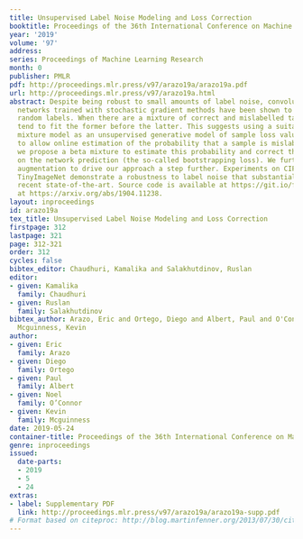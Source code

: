 ```yaml
---
title: Unsupervised Label Noise Modeling and Loss Correction
booktitle: Proceedings of the 36th International Conference on Machine Learning
year: '2019'
volume: '97'
address: 
series: Proceedings of Machine Learning Research
month: 0
publisher: PMLR
pdf: http://proceedings.mlr.press/v97/arazo19a/arazo19a.pdf
url: http://proceedings.mlr.press/v97/arazo19a.html
abstract: Despite being robust to small amounts of label noise, convolutional neural
  networks trained with stochastic gradient methods have been shown to easily fit
  random labels. When there are a mixture of correct and mislabelled targets, networks
  tend to fit the former before the latter. This suggests using a suitable two-component
  mixture model as an unsupervised generative model of sample loss values during training
  to allow online estimation of the probability that a sample is mislabelled. Specifically,
  we propose a beta mixture to estimate this probability and correct the loss by relying
  on the network prediction (the so-called bootstrapping loss). We further adapt mixup
  augmentation to drive our approach a step further. Experiments on CIFAR-10/100 and
  TinyImageNet demonstrate a robustness to label noise that substantially outperforms
  recent state-of-the-art. Source code is available at https://git.io/fjsvE and Appendix
  at https://arxiv.org/abs/1904.11238.
layout: inproceedings
id: arazo19a
tex_title: Unsupervised Label Noise Modeling and Loss Correction
firstpage: 312
lastpage: 321
page: 312-321
order: 312
cycles: false
bibtex_editor: Chaudhuri, Kamalika and Salakhutdinov, Ruslan
editor:
- given: Kamalika
  family: Chaudhuri
- given: Ruslan
  family: Salakhutdinov
bibtex_author: Arazo, Eric and Ortego, Diego and Albert, Paul and O'Connor, Noel and
  Mcguinness, Kevin
author:
- given: Eric
  family: Arazo
- given: Diego
  family: Ortego
- given: Paul
  family: Albert
- given: Noel
  family: O’Connor
- given: Kevin
  family: Mcguinness
date: 2019-05-24
container-title: Proceedings of the 36th International Conference on Machine Learning
genre: inproceedings
issued:
  date-parts:
  - 2019
  - 5
  - 24
extras:
- label: Supplementary PDF
  link: http://proceedings.mlr.press/v97/arazo19a/arazo19a-supp.pdf
# Format based on citeproc: http://blog.martinfenner.org/2013/07/30/citeproc-yaml-for-bibliographies/
---
```

